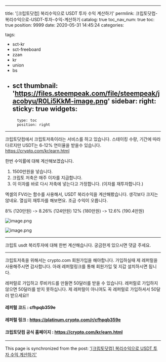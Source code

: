 
---
title: '[크립토닷컴] 복리수익으로 USDT 투자 수익 계산하기'
permlink: 크립토닷컴-복리수익으로-USDT-투자-수익-계산하기
catalog: true
toc_nav_num: true
toc: true
position: 9999
date: 2020-05-31 14:45:24
categories:

tags:
- sct-kr
- sct-freeboard
- zzan
- kr
- union
- bs
- sct
thumbnail: 'https://files.steempeak.com/file/steempeak/jacobyu/R0Li5KkM-image.png'
sidebar:
    right:
        sticky: true
widgets:
    -
        type: toc
        position: right
---


크립토닷컴에서 크립토저축이라는 서비스를 하고 있습니다. 스테이킹 수량, 기간에 따라 다르지만 USDT는 6-12% 연이율을 받을수 있습니다. https://crypto.com/kr/earn.html

한번 수익률에 대해 계산해보겠습니다.

1. 1500만원을 넣습니다. 
2. 크립토 저축은 매주 이자를 지급합니다. 
3. 이 이자를 바로 다시 저축에 넣는다고 가정합니다. 
(이자를 재투자합니다.)

엑셀의 FV라는 함수를 사용해서, USDT 복리수익을 계산해봤습니다. 생각보다 크지는 않네요.  열심히 재투자를 해보면요. 조금 수익이 오릅니다.

8% (120만원) -> 8.26% (124만원)
12% (180만원) -> 12.6% (190.4만원)

![image.png](https://files.steempeak.com/file/steempeak/jacobyu/R0Li5KkM-image.png)

![image.png](https://files.steempeak.com/file/steempeak/jacobyu/Wmnv5sKv-image.png)

---

크립토 usdt 복리투자에 대해 한번 계산해습니다.
궁금한게 있으시면 댓글 주세요.

---

크립토저축을 위해서는 crypto.com 회원가입을 해야합니다.
가입하실때 제 레퍼럴을 사용해주시면 감사합니다.
아래 레퍼럴링크를 통해 회원가입 및 지갑 설치하시면 됩니다. 

레퍼럴로 가입하고 루비카드를 만들면 50달러를 받을 수 있습니다. 레퍼럴로 가입하지 않으면 50달러를 받지 못하십니다. 제 레퍼럴이 아니여도 꼭 레퍼럴로 가입하셔서 50달러 받으세요!!

#### 레퍼럴 코드 : cfhpqb359e
#### 레퍼럴 링크 : https://platinum.crypto.com/r/cfhpqb359e

#### 크립토닷컴 공식 홈페이지 : https://crypto.com/kr/earn.html

- - -

This page is synchronized from the post: ['[크립토닷컴] 복리수익으로 USDT 투자 수익 계산하기'](https://steempeak.com/@jacobyu/usdt)
